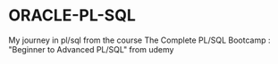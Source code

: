 # ORACLE-PL-SQL
  My journey in pl/sql from the course The Complete PL/SQL Bootcamp : "Beginner to Advanced PL/SQL" from udemy
